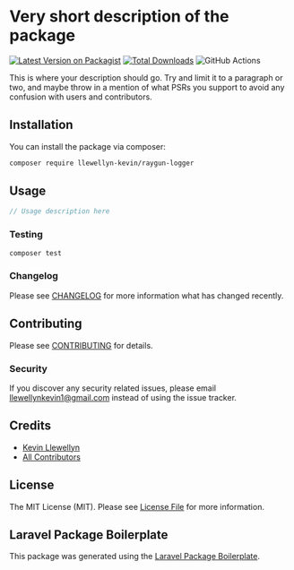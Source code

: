 # Very short description of the package

[![Latest Version on Packagist](https://img.shields.io/packagist/v/llewellyn-kevin/raygun-logger.svg?style=flat-square)](https://packagist.org/packages/llewellyn-kevin/raygun-logger)
[![Total Downloads](https://img.shields.io/packagist/dt/llewellyn-kevin/raygun-logger.svg?style=flat-square)](https://packagist.org/packages/llewellyn-kevin/raygun-logger)
![GitHub Actions](https://github.com/llewellyn-kevin/raygun-logger/actions/workflows/main.yml/badge.svg)

This is where your description should go. Try and limit it to a paragraph or two, and maybe throw in a mention of what PSRs you support to avoid any confusion with users and contributors.

## Installation

You can install the package via composer:

```bash
composer require llewellyn-kevin/raygun-logger
```

## Usage

```php
// Usage description here
```

### Testing

```bash
composer test
```

### Changelog

Please see [CHANGELOG](CHANGELOG.md) for more information what has changed recently.

## Contributing

Please see [CONTRIBUTING](CONTRIBUTING.md) for details.

### Security

If you discover any security related issues, please email llewellynkevin1@gmail.com instead of using the issue tracker.

## Credits

-   [Kevin Llewellyn](https://github.com/llewellyn-kevin)
-   [All Contributors](../../contributors)

## License

The MIT License (MIT). Please see [License File](LICENSE.md) for more information.

## Laravel Package Boilerplate

This package was generated using the [Laravel Package Boilerplate](https://laravelpackageboilerplate.com).
